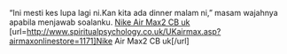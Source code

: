 “Ini mesti kes lupa lagi ni.Kan kita ada dinner malam ni,” masam wajahnya apabila menjawab soalanku.
 <a href="http://www.spiritualpsychology.co.uk/UKairmax.asp?airmaxonlinestore=1171" >Nike Air Max2 CB uk</a>
[url=http://www.spiritualpsychology.co.uk/UKairmax.asp?airmaxonlinestore=1171]Nike Air Max2 CB uk[/url]